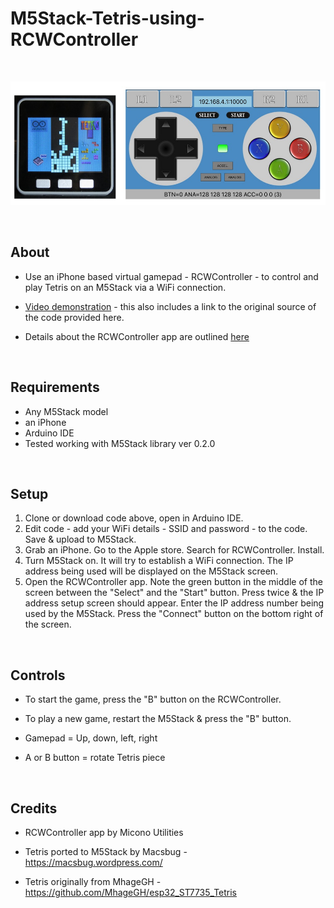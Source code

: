# M5Stack-Tetris-using-RCWController

<br />

<p align="center">
 
<img src="https://github.com/PartsandCircuits/M5Stack-Tetris-using-RCWController/blob/master/Tetris%2BRCWController.jpg" width="600">

</p>


<br />

## About
- Use an iPhone based virtual gamepad - RCWController - to control and play Tetris on an M5Stack via a WiFi connection.


- [Video demonstration](https://www.youtube.com/watch?v=jeuHP-NbdJg&feature=youtu.be) - this also includes a link to the original source of the code provided here.


- Details about the RCWController app are outlined [here](https://appadvice.com/app/rcwcontroller/1084628679)

<br />

## Requirements
- Any M5Stack model
- an iPhone
- Arduino IDE
- Tested working with M5Stack library ver 0.2.0


<br />

## Setup
1. Clone or download code above, open in Arduino IDE. 
2. Edit code - add your WiFi details - SSID and password - to the code. Save & upload to M5Stack.  
3. Grab an iPhone. Go to the Apple store. Search for RCWController. Install.
4. Turn M5Stack on. It will try to establish a WiFi connection. The IP address being used will be displayed on the M5Stack screen.
5. Open the RCWController app. Note the green button in the middle of the screen between the "Select" and the "Start" button. Press twice & the IP address setup screen should appear. Enter the IP address number being used by the M5Stack. Press the "Connect" button on the bottom right of the screen.

<br />


## Controls

- To start the game, press the "B" button on the RCWController.  
- To play a new game, restart the M5Stack & press the "B" button.

- Gamepad  =  Up, down, left, right
- A or B button  =  rotate Tetris piece  

<br />


## Credits

- RCWController app by Micono Utilities 

- Tetris ported to M5Stack by Macsbug - https://macsbug.wordpress.com/

- Tetris originally from MhageGH - https://github.com/MhageGH/esp32_ST7735_Tetris


